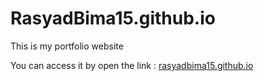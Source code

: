 # RasyadBima15.github.io
This is my portfolio website

You can access it by open the link : <a href="rasyadbima15.github.io">rasyadbima15.github.io</a>

